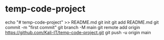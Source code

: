 # temp-code-project
echo "# temp-code-project" >> README.md
git init
git add README.md
git commit -m "first commit"
git branch -M main
git remote add origin https://github.com/Kali-IT/temp-code-project.git
git push -u origin main
